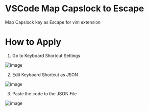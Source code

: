 # VSCode Map Capslock to Escape
Map Capslock key as Escape for vim extension

# How to Apply
1. Go to Keyboard Shortcut Settings

![image](https://github.com/user-attachments/assets/d5651882-0e7c-45c8-b960-5da93d552a9a)

2. Edit Keyboard Shortcut as JSON

![image](https://github.com/user-attachments/assets/9ef828ba-cca8-449c-83b5-c1d9874ab1cd)

3. Paste the code to the JSON File

![image](https://github.com/user-attachments/assets/90daf82b-c984-48b8-ab33-385b69e24a69)
